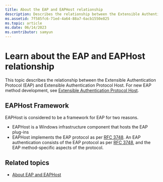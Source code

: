 ```yaml
---
title: About the EAP and EAPHost relationship
description: Describes the relationship between the Extensible Authentication Protocol (EAP) and Extensible Authentication Protocol Host.
ms.assetid: 7f585fc6-71ed-4a64-88a7-6acb1550e825
ms.topic: article
ms.date: 06/14/2023
ms.contributor: samyun
---
```


# Learn about the EAP and EAPHost relationship

This topic describes the relationship between the Extensible Authentication Protocol (EAP) and Extensible Authentication Protocol Host. For new EAP method development, see [Extensible Authentication Protocol Host](../eaphost/portal.md).

## EAPHost Framework

EAPHost is considered to be a framework for EAP for two reasons.

- EAPHost is a Windows infrastructure component that hosts the EAP plug-ins
- EAPHost implements the EAP protocol as per [RFC 3748](https://go.microsoft.com/fwlink/p/?linkid=84063). An EAP authentication consists of the EAP protocol as per [RFC 3748](https://go.microsoft.com/fwlink/p/?linkid=84063), and the EAP method-specific aspects of the protocol.

## Related topics

- [About EAP and EAPHost](about-extenstible-authentication-protocol-and-eaphhost.md)